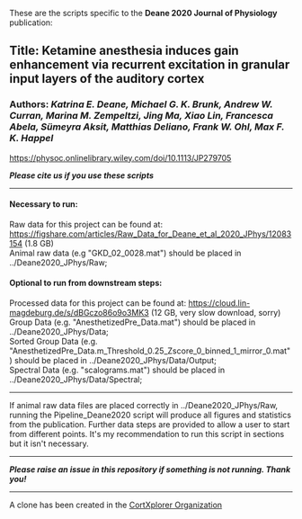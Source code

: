 These are the scripts specific to the **Deane 2020 Journal of Physiology** publication:

## Title: Ketamine anesthesia induces gain enhancement via recurrent excitation in granular input layers of the auditory cortex
### Authors: ***Katrina E. Deane, Michael G. K. Brunk, Andrew W. Curran, Marina M. Zempeltzi, Jing Ma, Xiao Lin, Francesca Abela, Sümeyra Aksit, Matthias Deliano, Frank W. Ohl, Max F. K. Happel***
https://physoc.onlinelibrary.wiley.com/doi/10.1113/JP279705 

***Please cite us if you use these scripts***

___

#### Necessary to run:
Raw data for this project can be found at: https://figshare.com/articles/Raw_Data_for_Deane_et_al_2020_JPhys/12083154 (1.8 GB)\
Animal raw data (e.g "GKD_02_0028.mat") should be placed in ../Deane2020_JPhys/Raw;

#### Optional to run from downstream steps:
Processed data for this project can be found at: https://cloud.lin-magdeburg.de/s/dBGczo86o9o3MK3 (12 GB, very slow download, sorry)\
Group Data (e.g. "AnesthetizedPre_Data.mat") should be placed in ../Deane2020_JPhys/Data;\
Sorted Group Data (e.g. "AnesthetizedPre_Data.m_Threshold_0.25_Zscore_0_binned_1_mirror_0.mat") should be placed in ../Deane2020_JPhys/Data/Output;\
Spectral Data (e.g. "scalograms.mat") should be placed in ../Deane2020_JPhys/Data/Spectral;

___

If animal raw data files are placed correctly in ../Deane2020_JPhys/Raw, running the Pipeline_Deane2020 script will produce all figures and statistics from the publication. Further data steps are provided to allow a user to start from different points. It's my recommendation to run this script in sections but it isn't necessary.

___

***Please raise an issue in this repository if something is not running. Thank you!***

___

A clone has been created in the [CortXplorer Organization](https://github.com/CortXplorer/Deane2020_JPhys) 

